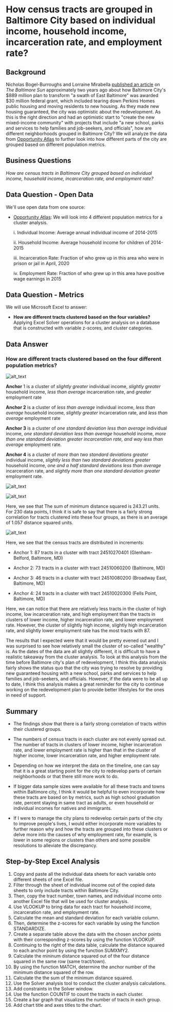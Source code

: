 # How census tracts are grouped in Baltimore City based on individual income, household income, incarceration rate, and employment rate?

## Background

Nicholas Bogel-Burroughs and Lorraine Mirabella [published an article](baltimoresun.com/maryland/baltimore-city/bs-md-ci-choice-neighborhoods-hud-grant-20180719-story.html) on _The Baltimore Sun_ approximately two years ago about how Baltimore City's $889  million plan to transform "a swath of East Baltimore" was awarded $30 million federal grant, which included tearing down Perkins Homes public housing and moving residents to new housing. As they made new housing guaranteed, the city was optimistic about the redevelopment. As this is the right direction and had an optimistic start to "create the new mixed-income community" with projects that include "a new school, parks and services to help families and job-seekers, and officials", how are different neighborhoods grouped in Baltimore City? We will analyze the data from [Opportunity Atlas](https://www.opportunityatlas.org) to further look into how different parts of the city are grouped based on different population metrics.

## Business Questions

_How are census tracts in Baltimore City grouped based on individual income, household income, incarceration rate, and employment rate?_

## Data Question - Open Data

We'll use open data from one source:

- [Opportunity Atlas](https://www.opportunityatlas.org): We will look into 4 different population metrics for a cluster analysis.

    i. Individual Income: Average annual individual income of 2014-2015
    
    ii. Household Income: Average household income for children of 2014-2015
    
    iii. Incarceration Rate: Fraction of who grew up in this area who were in prison or jail in April, 2020
    
    iv. Employment Rate: Fraction of who grew up in this area have positive wage earnings in 2015

## Data Question - Metrics

We will use Microsoft Excel to answer:

- __How are different tracts clustered based on the four variables?__ Applying Excel Solver operations for a cluster analysis on a database that is constructed with variable z-scores, and cluster categories. 

## Data Answer

### How are different tracts clustered based on the four different population metrics?

![alt_text](https://github.com/schoi74/how-census-tracts-are-grouped-based-on-population-metrics/blob/main/cluster-analysis.png)

__Anchor__ 1 is a cluster of _slightly greater_ individual income, _slightly greater_ household income, _less than average_ incarceration rate, and _greater_ employment rate

__Anchor 2__ is a cluster of _less than average_ individual income, _less than average_ household income, _slightly greater_ incarceration rate, and _less than average_ employment rate

__Anchor 3__ is a cluster of _one standard deviation less than average_ individual income, _one standard deviation less than average_ household income, _more than one standard deviation greater incarceration rate, and way less than average_ employment rate.

__Anchor 4__ is a cluster of _more than two standard deviations greater_ individual income, _slightly less than two standard deviations greater_ household income, _one and a half standard deviations less than average_ incarceration rate, and _slightly more than one standard deviation greater_ employment rate.

![alt_text](https://github.com/schoi74/how-census-tracts-are-grouped-based-on-population-metrics/blob/main/min_dist2.png)

![alt_text](https://github.com/schoi74/how-census-tracts-are-grouped-based-on-population-metrics/blob/main/count_visual.png)

Here, we see that The sum of minimum distance squared is 243.21 units. For 230 data points, I think it is safe to say that there is a fairly strong correlation for tracts clustered into these four groups, as there is an average of 1.057 distance squared units.

![alt_text](https://github.com/schoi74/how-census-tracts-are-grouped-based-on-population-metrics/blob/main/count-of-tracts.png)

Here, we see that the census tracts are distributed in increments:

- Anchor 1: 87 tracts in a cluster with tract 24510270401 (Glenham-Belford, Baltimore, MD)

- Anchor 2: 73 tracts in a cluster with tract 24510060200 (Baltimore, MD)

- Anchor 3: 46 tracts in a cluster with tract 24510080200 (Broadway East, Baltimore, MD)

- Anchor 4: 24 tracts in a cluster with tract 24510020300 (Fells Point, Baltimore, MD)

Here, we can notice that there are relatively less tracts in the cluster of high income, low incarceration rate, and high employment than the tracts in clusters of lower income, higher incarceration rate, and lower employment rate. However, the cluster of slightly high income, slightly high incarceration rate, and slightly lower employment rate has the most tracts with 87.

The results that I expected were that it would be pretty evened out and I was surprised to see how relatively small the cluster of so-called "wealthy" is. As the dates of the data are all slightly different, it is difficult to have a realistic takeaway from the cluster analysis. To look at this analysis from the time before Baltimore city's plan of redevelopment, I think this data analysis fairly shows the status quo that the city was trying to resolve by providing new guaranteed housing with a new school, parks and services to help families and job-seekers, and officials. However, if the data were to be all up to date, I think this analysis makes a great reminder for the city to continue working on the redevelopment plan to provide better lifestyles for the ones in need of support. 

## Summary

- The findings show that there is a fairly strong correlation of tracts within their clustered groups.

- The numbers of census tracts in each cluster are not evenly spread out. The number of tracts in clusters of lower income, higher incarceration rate, and lower employment rate is higher than that in the cluster of higher income, lower incarceration rate, and higher employment rate. 

- Depending on how we interpret the data on the timeline, one can say that it is a great starting point for the city to redevelop parts of certain neighborhoods or that there still more work to do.

- If bigger data sample sizes were available for all these tracts and towns within Baltimore city, I think it would be helpful to even incorporate how these tracts are based on by metrics, such as high school graduation rate, percent staying in same tract as adults, or even household or individual incomes for natives and immigrants.

- If I were to manage the city plans to redevelop certain parts of the city to improve people's lives, I would either incorporate more variables to further reason why and how the tracts are grouped into these clusters or delve more into the causes of why employment rate, for example, is lower in some regions or clusters than others and some possible resolutions to alleviate the discrepancy.

## Step-by-Step Excel Analysis

1. Copy and paste all the individual data sheets for each variable onto different sheets of one Excel file.
2. Filter through the sheet of individual income out of the copied data sheets to only include tracts within Baltimore City.
3. Then, copy the tract number, town names, and individual income onto another Excel file that will be used for cluster analysis.
4. Use VLOOKUP to bring data for each tract for household income, incarceration rate, and employment rate.
5. Calculate the mean and standard deviation for each variable column.
6. Then, determine the z-scores for each variable by using the function STANDARDIZE.
7. Create a separate table above the data with the chosen anchor points with their corresponding z-scores by using the function VLOOKUP.
8. Continuing to the right of the data table, calculate the distance squared to each anchor point by using the function SUMXMY2.
9. Calculate the mininum distance squared out of the four distance squared in the same row (same tract/town).
10. By using the function MATCH, determine the anchor number of the minimum distance squared of the row.
10. Calculate the the sum of the minimum distance squared.
11. Use the Solver analysis tool to conduct the cluster analysis calculations.
12. Add constraints in the Solver window.
13. Use the function COUNTIF to count the tracts in each cluster.
14. Create a bar graph that visualizes the number of tracts in each group.
15. Add chart title and axes titles to the chart.
